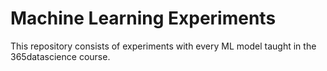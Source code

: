 # Machine Learning Experiments

This repository consists of experiments with every ML model taught in the 365datascience course.

